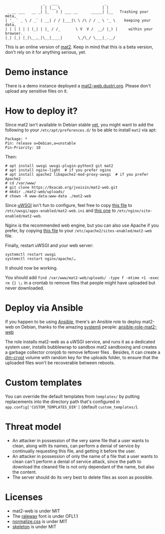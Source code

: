 ```
                 _   ___                     _     
                | | |__ \                   | |    
 _ __ ___   __ _| |_   ) | ___ __      _____| |__   Trashing your meta,
| '_ ` _ \ / _` | __| / / |___|\ \ /\ / / _ \ '_ \    keeping your data,
| | | | | | (_| | |_ / /_       \ V  V /  __/ |_) |     within your browser.
|_| |_| |_|\__,_|\__|____|       \_/\_/ \___|_.__/ 
```

This is an online version of [mat2](https://0xacab.org/jvoisin/mat2).
Keep in mind that this is a beta version, don't rely on it for anything
serious, yet.

# Demo instance

There is a demo instance deployed a [mat2-web.dustri.org](https://mat2-web.dustri.org).
Please don't upload any sensitive files on it.

# How to deploy it?

Since mat2 isn't available in Debian stable
[yet](https://0xacab.org/jvoisin/mat2/issues/76), you might want to add the
following to your `/etc/apt/preferences.d/` to be able to install `mat2` 
via apt:

```
Package: *
Pin: release o=Debian,a=unstable
Pin-Priority: 10
```

Then:

```
# apt install uwsgi uwsgi-plugin-python3 git mat2
# apt install nginx-light  # if you prefer nginx
# apt install apache2 libapache2-mod-proxy-uwsgi  # if you prefer Apache2
# cd /var/www/
# git clone https://0xacab.org/jvoisin/mat2-web.git
# mkdir ./mat2-web/uploads/
# chown -R www-data:www-data ./mat2-web
```

Since [uWSGI](https://uwsgi-docs.readthedocs.io/en/latest/) isn't fun to
configure, feel free to copy
[this file](https://0xacab.org/jvoisin/mat2-web/tree/master/config/uwsgi.config)
to `/etc/uwsgi/apps-enabled/mat2-web.ini` and
[this one](https://0xacab.org/jvoisin/mat2-web/tree/master/config/nginx.config)
to `/etc/nginx/site-enabled/mat2-web`.

Nginx is the recommended web engine, but you can also use Apache if you prefer,
by copying [this file](https://0xacab.org/jvoisin/mat2-web/tree/master/config/apache2.config)
to your `/etc/apache2/sites-enabled/mat2-web` file.

Finally, restart uWSGI and your web server:

```
systemctl restart uwsgi
systemctl restart nginx/apache/…
```

It should now be working.

You should add `find /var/www/mat2-web/uploads/ -type f -mtime +1 -exec rm {} \;`
in a crontab to remove files that people might have uploaded but never
downloaded.

# Deploy via Ansible

If you happen to be using [Ansible](https://www.ansible.com/), there's an
Ansible role to deploy mat2-web on Debian, thanks to the amazing
[systemli](https://www.systemli.org/en/index.html) people:
[ansible-role-mat2-web](https://github.com/systemli/ansible-role-mat2-web)

The role installs mat2-web as a uWSGI service, and runs it as a dedicated
system user, installs bubblewrap to sandbox mat2 sandboxing and creates a garbage
collector cronjob to remove leftover files . Besides, it can create a
[dm-crypt](https://en.wikipedia.org/wiki/Dm-crypt) volume with random key for
the uploads folder, to ensure that the uploaded files won't be recoverable
between reboots.

# Custom templates

You can override the default templates from `templates/` by putting replacements
into the directory path that's configured in `app.config['CUSTOM_TEMPLATES_DIR']`
(default `custom_templates/`).

# Threat model

- An attacker in possession of the very same file that a user wants to clean,
	along with its names, can perform a denial of service by continually
	requesting this file, and getting it before the user.
- An attacker in possession of only the name of a file that a user wants to
	clean can't perform a denial of service attack, since the path to download
	the cleaned file is not only dependant of the name, but also the content.
- The server should do its very best to delete files as soon as possible.

# Licenses

- mat2-web is under MIT
- The [raleway](https://github.com/impallari/Raleway/) font is under OFL1.1
- [normalize.css](https://github.com/necolas/normalize.css/) is under MIT
- [skeleton](http://getskeleton.com/) is under MIT
